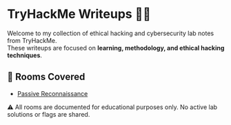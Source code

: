 # TryHackMe Writeups 🧠🔐

Welcome to my collection of ethical hacking and cybersecurity lab notes from TryHackMe.  
These writeups are focused on **learning, methodology, and ethical hacking techniques**.

## 🧩 Rooms Covered

- [Passive Reconnaissance](./passive-reconnaissance/README.md)

⚠️ All rooms are documented for educational purposes only. No active lab solutions or flags are shared.
